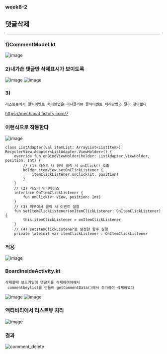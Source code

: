 ### week8-2

## 댓글삭제
--------------------
### 1)CommentModel.kt
![image](https://user-images.githubusercontent.com/97229292/167650912-1d8300bc-a7a3-446a-aa94-1673b813ae03.png)

### 2)내가쓴 댓글만 삭제표시가 보이도록
![image](https://user-images.githubusercontent.com/97229292/167651047-90ee4b37-d8c0-4f68-beae-d259cb334d9e.png)
![image](https://user-images.githubusercontent.com/97229292/167658001-a2c132cc-86c5-45a6-be7a-b4b72abfcfc5.png)



### 3)
```
리스트뷰에서 클릭이벤트 처리방법은 리사클러뷰 클릭이벤트 처리방법과 달라 찾아봤다
```
https://mechacat.tistory.com/7
### 이런식으로 작동한다
![image](https://user-images.githubusercontent.com/97229292/167652152-776c0846-dded-4b94-9021-ecee2f8ebcaa.png)
```
class ListAdapter(val itemList: ArrayList<ListItem>): RecyclerView.Adapter<ListAdapter.ViewHolder>() {
    override fun onBindViewHolder(holder: ListAdapter.ViewHolder, position: Int) {
        // (1) 리스트 내 항목 클릭 시 onClick() 호출
        holder.itemView.setOnClickListener {
            itemClickListener.onClick(it, position)
        }
    }
    // (2) 리스너 인터페이스
    interface OnItemClickListener {
        fun onClick(v: View, position: Int)
    }
    // (3) 외부에서 클릭 시 이벤트 설정
    fun setItemClickListener(onItemClickListener: OnItemClickListener) {
        this.itemClickListener = onItemClickListener
    }
    // (4) setItemClickListener로 설정한 함수 실행
    private lateinit var itemClickListener : OnItemClickListener
```
### 적용
![image](https://user-images.githubusercontent.com/97229292/167652397-8066bc7d-6030-4324-96f8-30eccb70740c.png)


### BoardinsideActivity.kt
```
삭제할때 보드키밑에 댓글키를 삭제하여야해서
 commentkeylist를 만들어 getCommentData()에서 추가하여 삭제하였다
```
![image](https://user-images.githubusercontent.com/97229292/167653041-b2eeeafd-50f3-4f8c-810d-44e255637958.png)
![image](https://user-images.githubusercontent.com/97229292/167658261-2c71810f-db13-4e2b-b767-48e9d67a3725.png)


### 액티비티에서 리스트뷰 처리
![image](https://user-images.githubusercontent.com/97229292/167653231-20efc968-f4d4-48a4-89a3-7fa4359d732f.png)

### 결과
![comment_delete](https://user-images.githubusercontent.com/97229292/167658804-c4d6fad1-5810-4701-8f84-fd7990acf20c.gif)


